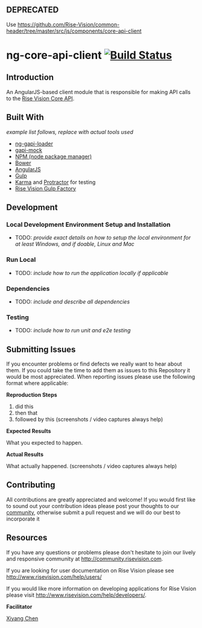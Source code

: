 ## DEPRECATED

Use https://github.com/Rise-Vision/common-header/tree/master/src/js/components/core-api-client

# ng-core-api-client [![Build Status](https://travis-ci.org/Rise-Vision/ng-core-api-client.svg)](https://travis-ci.org/Rise-Vision/ng-core-api-client)
## Introduction

An AngularJS-based client module that is responsible for making API calls to the [Rise Vision Core API](rise-vision.github.io/core-api).

## Built With
*example list follows, replace with actual tools used*
- [ng-gapi-loader](https://github.com/Rise-Vision/ng-gapi-loader.git)
- [gapi-mock](https://github.com/Rise-Vision/gapi-mock.git)
- [NPM (node package manager)](https://www.npmjs.org/)
- [Bower](http://bower.io/)
- [AngularJS](https://https://angularjs.org/)
- [Gulp](http://gulpjs.com/)
- [Karma](https://github.com/karma-runner/karma) and [Protractor](https://github.com/angular/protractor) for testing
- [Rise Vision Gulp Factory](https://github.com/Rise-Vision/widget-tester.git)

## Development

### Local Development Environment Setup and Installation
- TODO: *provide exact details on how to setup the local environment for at least Windows, and if doable, Linux and Mac*

### Run Local
- TODO: *include how to run the application locally if applicable*

### Dependencies
- TODO: *include and describe all dependencies*

### Testing
- TODO: *include how to run unit and e2e testing*

## Submitting Issues
If you encounter problems or find defects we really want to hear about them. If you could take the time to add them as issues to this Repository it would be most appreciated. When reporting issues please use the following format where applicable:

**Reproduction Steps**

1. did this
2. then that
3. followed by this (screenshots / video captures always help)

**Expected Results**

What you expected to happen.

**Actual Results**

What actually happened. (screenshots / video captures always help)

## Contributing
All contributions are greatly appreciated and welcome! If you would first like to sound out your contribution ideas please post your thoughts to our [community](http://community.risevision.com), otherwise submit a pull request and we will do our best to incorporate it

## Resources
If you have any questions or problems please don't hesitate to join our lively and responsive community at http://community.risevision.com.

If you are looking for user documentation on Rise Vision please see http://www.risevision.com/help/users/

If you would like more information on developing applications for Rise Vision please visit http://www.risevision.com/help/developers/.

**Facilitator**

[Xiyang Chen](https://github.com/settinghead "Xiyang Chen")
